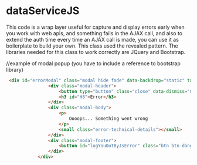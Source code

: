 dataServiceJS
=============

This code is a wrap layer useful for capture and display errors early when you work with web apis, and something fails in the AJAX call, and also to extend the auth time
every time an AJAX call is made, you can use it as boilerplate to build your own. This class used the revealed pattern.
The libraries needed for this class to work correctly are JQuery and Bootstrap.



//example of modal popup (you have to include a reference to bootstrap library)

```HTML
 <div id="errorModal" class="modal hide fade" data-backdrop="static" tabindex="-1" role="dialog" aria-labelledby="myModalLabel" aria-hidden="true">
                <div class="modal-header">
                    <button type="button" class="close" data-dismiss="modal" aria-hidden="true">×</button>
                    <h3 id="H8">Error</h3>
                </div>
                <div class="modal-body">
                    <p>
                        Oooops... Something went wrong
                    </p>
                    <small class="error-technical-details"></small>
                </div>
                <div class="modal-footer">
                    <button id="logYouOutByJsError" class="btn btn-danger" data-dismiss="modal" aria-hidden="true">Accept</button>
                </div>
            </div>

```
